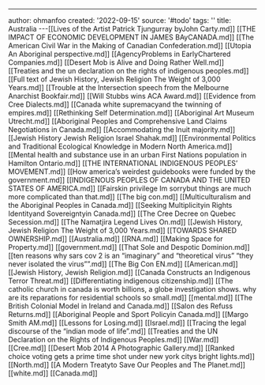 ---
author: ohmanfoo
created: '2022-09-15'
source: '#todo'
tags: ''
title: Australia
---[[Lives of the Artist Patrick Tjungurray byJohn Carty.md]]
[[THE IMPACT OF ECONOMIC DEVELOPMENT IN JAMES BAyCANADA.md]]
[[The American Civil War in the Making of Canadian Confederation.md]]
[[Utopia An Aboriginal perspective.md]]
[[AgencyProblems in EarlyChartered Companies.md]]
[[Desert Mob is Alive and Doing Rather Well.md]]
[[Treaties and the un declaration on the rights of indigenous peoples.md]]
[[Full text of Jewish History, Jewish Religion The Weight of 3,000 Years.md]]
[[Trouble at the Intersection speech from the Melbourne Anarchist Bookfair.md]]
[[Will Stubbs wins ACA Award.md]]
[[Evidence from Cree Dialects.md]]
[[Canada white supremacyand the twinning of empires.md]]
[[Rethinking Self Determination.md]]
[[Aboriginal Art Museum Utrecht.md]]
[[Aboriginal Peoples and Comprehensive Land Claims Negotiations in Canada.md]]
[[Accommodating the Inuit majority.md]]
[[Jewish History Jewish Religion Israel Shahak.md]]
[[Environmental Politics and Traditional Ecological Knowledge in Modern North America.md]]
[[Mental health and substance use in an urban First Nations population in Hamilton Ontario.md]]
[[THE INTERNATIONAL INDIGENOUS PEOPLES’ MOVEMENT.md]]
[[How america’s weirdest guidebooks were funded by the government.md]]
[[INDIGENOUS PEOPLES OF CANADA AND THE UNITED STATES OF AMERICA.md]]
[[Fairskin privilege Im sorrybut things are much more complicated than that.md]]
[[The big con.md]]
[[Multiculturalism and the Aboriginal Peoples in Canada.md]]
[[Seeking Multiplicityin Rights Identityand Sovereigntyin Canada.md]]
[[The Cree Decree on Quebec Secession.md]]
[[The Namatjira Legend Lives On.md]]
[[Jewish History, Jewish Religion The Weight of 3,000 Years.md]]
[[TOWARDS SHARED OWNERSHIP.md]]
[[Australia.md]]
[[RNA.md]]
[[Making Space for Property.md]]
[[government.md]]
[[That Sole and Despotic Dominion.md]]
[[ten reasons why sars cov 2 is an “imaginary” and “theoretical virus”  “they never isolated the virus””.md]]
[[The Big Con EN.md]]
[[American.md]]
[[Jewish History, Jewish Religion.md]]
[[Canada Constructs an Indigenous Terror Threat.md]]
[[Differentiating indigenous citizenship.md]]
[[The catholic church in canada is worth billions, a globe investigation shows. why are its reparations for residential schools so small.md]]
[[mental.md]]
[[The British Colonial Model in Ireland and Canada.md]]
[[Salon des Refuss Returns.md]]
[[Aboriginal People and Sport Policyin Canada.md]]
[[Margo Smith AM.md]]
[[Lessons for Losing.md]]
[[Israel.md]]
[[Tracing the legal discourse of the “indian mode of life”.md]]
[[Treaties and the UN Declaration on the Rights of Indigenous Peoples.md]]
[[War.md]]
[[Cree.md]]
[[Desert Mob 2014 A Photographic Gallery.md]]
[[Ranked choice voting gets a prime time shot under new york citys bright lights.md]]
[[North.md]]
[[A Modern Treatyto Save Our Peoples and The Planet.md]]
[[white.md]]
[[Canada.md]]
